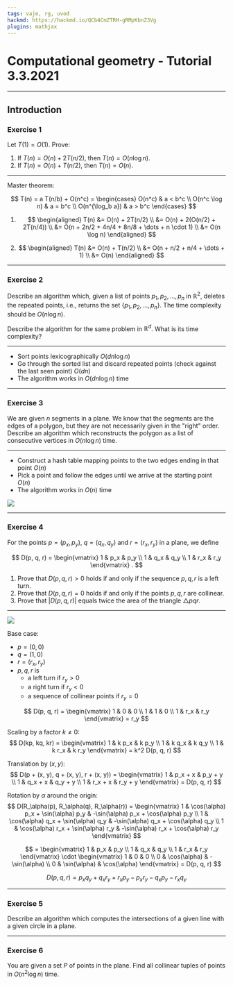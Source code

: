 ```yaml
---
tags: vaje, rg, uvod
hackmd: https://hackmd.io/QCb4CmZTRH-gRMpKbnZ3Vg
plugins: mathjax
---
```

# Computational geometry - Tutorial 3.3.2021

---

## Introduction

### Exercise 1

Let $T(1) = O(1)$. Prove:

1. If $T(n) = O(n) + 2T(n/2)$, then $T(n) = O(n \log n)$.
2. If $T(n) = O(n) + T(n/2)$, then $T(n) = O(n)$.

----

Master theorem:

$$
T(n) = a T(n/b) + O(n^c) = \begin{cases}
O(n^c) & a < b^c \\
O(n^c \log n) & a = b^c \\
O(n^{\log_b a}) & a > b^c
\end{cases}
$$

1. $$
   \begin{aligned}
   T(n) &= O(n) + 2T(n/2) \\
        &= O(n) + 2(O(n/2) + 2T(n/4)) \\
        &= O(n + 2n/2 + 4n/4 + 8n/8 + \dots + n \cdot 1) \\
        &= O(n \log n)
   \end{aligned}
   $$

2. $$
   \begin{aligned}
   T(n) &= O(n) + T(n/2) \\
        &= O(n + n/2 + n/4 + \dots + 1) \\
        &= O(n)
   \end{aligned}
   $$

---

### Exercise 2

Describe an algorithm which, given a list of points ${p_1}, {p_2}, \dots, {p_n}$ in $\mathbb{R}^2$, deletes the repeated points, i.e., returns the set $\lbrace {p_1}, {p_2}, \dots, {p_n} \rbrace$. The time complexity should be $O(n \log n)$.

Describe the algorithm for the same problem in $\mathbb{R}^d$. What is its time complexity?

----

* Sort points lexicographically $O(d n \log n)$
* Go through the sorted list and discard repeated points (check against the last seen point) $O(d n)$
* The algorithm works in $O(d n \log n)$ time

---

### Exercise 3

We are given $n$ segments in a plane. We know that the segments are the edges of a polygon, but they are not necessarily given in the "right" order. Describe an algorithm which reconstructs the polygon as a list of consecutive vertices in $O(n \log n)$ time.

----

* Construct a hash table mapping points to the two edges ending in that point $O(n)$
* Pick a point and follow the edges until we arrive at the starting point $O(n)$
* The algorithm works in $O(n)$ time

![](https://jaanos.github.io/computational-geometry/notes/2021/2021-03-03/polygon.png)

---

### Exercise 4

For the points $p = ({p_x}, {p_y})$, $q = ({q_x}, {q_y})$ and $r = ({r_x}, {r_y})$ in a plane, we define

$$
D(p, q, r) = \begin{vmatrix}
1 & p_x & p_y \\
1 & q_x & q_y \\
1 & r_x & r_y
\end{vmatrix} .
$$

1. Prove that $D(p, q, r) > 0$ holds if and only if the sequence $p, q, r$ is a left turn.
2. Prove that $D(p, q, r) = 0$ holds if and only if the points $p, q, r$ are collinear.
3. Prove that $\vert D(p, q, r) \vert$ equals twice the area of the triangle $\triangle pqr$.

----

![](https://jaanos.github.io/computational-geometry/notes/2021/2021-03-03/points.png)

Base case:
* $p = (0, 0)$
* $q = (1, 0)$
* $r = ({r_x}, {r_y})$
* $p, q, r$ is
  - a left turn if ${r_y} > 0$
  - a right turn if ${r_y} < 0$
  - a sequence of collinear points if ${r_y} = 0$

$$
D(p, q, r) = \begin{vmatrix}
1 & 0 & 0 \\
1 & 1 & 0 \\
1 & r_x & r_y
\end{vmatrix}
= r_y
$$

Scaling by a factor $k \ne 0$:
$$
D(kp, kq, kr) = \begin{vmatrix}
1 & k p_x & k p_y \\
1 & k q_x & k q_y \\
1 & k r_x & k r_y
\end{vmatrix}
= k^2 D(p, q, r)
$$

Translation by $(x, y)$:
$$
D(p + (x, y), q + (x, y), r + (x, y)) = \begin{vmatrix}
1 & p_x + x & p_y + y \\
1 & q_x + x & q_y + y \\
1 & r_x + x & r_y + y
\end{vmatrix}
= D(p, q, r)
$$

Rotation by $\alpha$ around the origin:
$$
D(R_\alpha(p), R_\alpha(q), R_\alpha(r)) = \begin{vmatrix}
1 & \cos(\alpha) p_x + \sin(\alpha) p_y & -\sin(\alpha) p_x + \cos(\alpha) p_y \\
1 & \cos(\alpha) q_x + \sin(\alpha) q_y & -\sin(\alpha) q_x + \cos(\alpha) q_y \\
1 & \cos(\alpha) r_x + \sin(\alpha) r_y & -\sin(\alpha) r_x + \cos(\alpha) r_y
\end{vmatrix}
$$

$$
= \begin{vmatrix}
1 & p_x & p_y \\
1 & q_x & q_y \\
1 & r_x & r_y
\end{vmatrix} \cdot
\begin{vmatrix}
1 & 0 & 0 \\
0 & \cos(\alpha) & -\sin(\alpha) \\
0 & \sin(\alpha) & \cos(\alpha)
\end{vmatrix}
= D(p, q, r)
$$

$$
D(p, q, r) = p_x q_y + q_x r_y + r_x p_y - p_x r_y - q_x p_y - r_x q_y
$$

---

### Exercise 5

Describe an algorithm which computes the intersections of a given line with a given circle in a plane.

---

### Exercise 6

You are given a set $P$ of points in the plane. Find all collinear tuples of points in $O(n^2 \log n)$ time.
